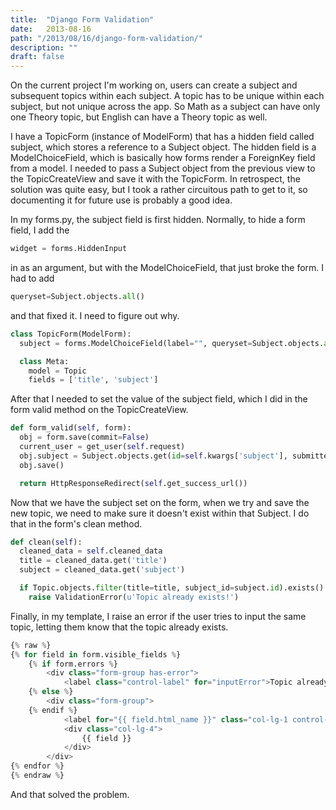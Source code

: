 ```yaml
---
title:  "Django Form Validation"
date:   2013-08-16
path: "/2013/08/16/django-form-validation/"
description: ""
draft: false
---
```


On the current project I'm working on, users can create a subject and
subsequent topics within each subject. A topic has to be unique within
each subject, but not unique across the app. So Math as a subject can
have only one Theory topic, but English can have a Theory topic as well.

I have a TopicForm (instance of ModelForm) that has a hidden field
called subject, which stores a reference to a Subject object. The hidden
field is a ModelChoiceField, which is basically how forms render a
ForeignKey field from a model. I needed to pass a Subject object from
the previous view to the TopicCreateView and save it with the TopicForm.
In retrospect, the solution was quite easy, but I took a rather
circuitous path to get to it, so documenting it for future use is
probably a good idea.

In my forms.py, the subject field is first hidden. Normally, to hide a
form field, I add the

```python
widget = forms.HiddenInput
```

in as an argument, but with the ModelChoiceField, that just broke the
form. I had to add

```python
queryset=Subject.objects.all()
```

and that fixed it. I need to figure out why.

```python
class TopicForm(ModelForm):
  subject = forms.ModelChoiceField(label="", queryset=Subject.objects.all(), widget=forms.HiddenInput)

  class Meta:
    model = Topic
    fields = ['title', 'subject']
```

After that I needed to set the value of the subject field, which I did
in the form valid method on the TopicCreateView.

```python
def form_valid(self, form):
  obj = form.save(commit=False)
  current_user = get_user(self.request)
  obj.subject = Subject.objects.get(id=self.kwargs['subject'], submitter_id=current_user.id)
  obj.save()

  return HttpResponseRedirect(self.get_success_url())
```

Now that we have the subject set on the form, when we try and save the
new topic, we need to make sure it doesn't exist within that Subject. I
do that in the form's clean method.

```python
def clean(self):
  cleaned_data = self.cleaned_data
  title = cleaned_data.get('title')
  subject = cleaned_data.get('subject')

  if Topic.objects.filter(title=title, subject_id=subject.id).exists():
    raise ValidationError(u'Topic already exists!')
```

Finally, in my template, I raise an error if the user tries to input the
same topic, letting them know that the topic already exists.

```python
{% raw %}
{% for field in form.visible_fields %}
    {% if form.errors %}
        <div class="form-group has-error">
            <label class="control-label" for="inputError">Topic already exists!</label>
    {% else %}
        <div class="form-group">
    {% endif %}
            <label for="{{ field.html_name }}" class="col-lg-1 control-label">{{ field.label }}</label>
            <div class="col-lg-4">
                {{ field }}
            </div>
        </div>
{% endfor %}
{% endraw %}
```

And that solved the problem.